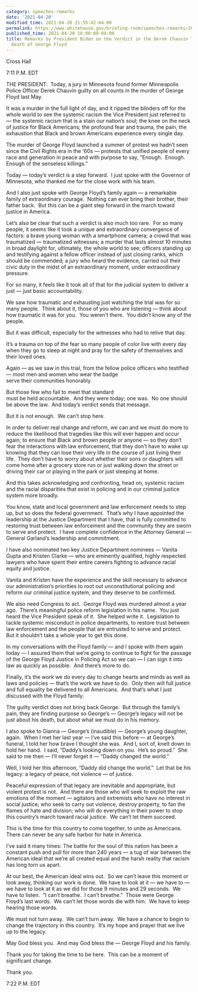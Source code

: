 ```yaml
---
category: speeches-remarks
date: '2021-04-20'
modified_time: 2021-04-20 21:55:42-04:00
permalink: https://www.whitehouse.gov/briefing-room/speeches-remarks/2021/04/20/remarks-by-president-biden-on-the-verdict-in-the-derek-chauvin-trial-for-the-death-of-george-floyd/
published_time: 2021-04-20 10:00:00-04:00
title: Remarks by President Biden on the Verdict in the Derek Chauvin Trial for the
  Death of George Floyd
---
```

 
Cross Hall

7:11 P.M. EDT  
  
THE PRESIDENT:  Today, a jury in Minnesota found former Minneapolis
Police Officer Derek Chauvin guilty on all counts in the murder of
George Floyd last May.  
  
It was a murder in the full light of day, and it ripped the blinders off
for the whole world to see the systemic racism the Vice President just
referred to — the systemic racism that is a stain our nation’s soul; the
knee on the neck of justice for Black Americans; the profound fear and
trauma, the pain, the exhaustion that Black and brown Americans
experience every single day.  
  
The murder of George Floyd launched a summer of protest we hadn’t seen
since the Civil Rights era in the ‘60s — protests that unified people of
every race and generation in peace and with purpose to say, “Enough. 
Enough.  Enough of the senseless killings.”  
  
Today — today’s verdict is a step forward.  I just spoke with the
Governor of Minnesota, who thanked me for the close work with his
team.   
  
And I also just spoke with George Floyd’s family again — a remarkable
family of extraordinary courage.  Nothing can ever bring their brother,
their father back.  But this can be a giant step forward in the march
toward justice in America.  
  
Let’s also be clear that such a verdict is also much too rare.  For so
many people, it seems like it took a unique and extraordinary
convergence of factors: a brave young woman with a smartphone camera; a
crowd that was traumatized — traumatized witnesses; a murder that lasts
almost 10 minutes in broad daylight for, ultimately, the whole world to
see; officers standing up and testifying against a fellow officer
instead of just closing ranks, which should be commended; a jury who
heard the evidence, carried out their civic duty in the midst of an
extraordinary moment, under extraordinary pressure.  
  
For so many, it feels like it took all of that for the judicial system
to deliver a just — just basic accountability.  
  
We saw how traumatic and exhausting just watching the trial was for so
many people.  Think about it, those of you who are listening — think
about how traumatic it was for you.  You weren’t there.  You didn’t know
any of the people.   
  
But it was difficult, especially for the witnesses who had to relive
that day.  
  
It’s a trauma on top of the fear so many people of color live with every
day when they go to sleep at night and pray for the safety of themselves
and their loved ones.  
  
Again — as we saw in this trial, from the fellow police officers who
testified — most men and women who wear the badge  
serve their communities honorably.  
  
But those few who fail to meet that standard  
must be held accountable.  And they were today; one was.  No one should
be above the law.  And today’s verdict sends that message.  
  
But it is not enough.  We can’t stop here.  
  
In order to deliver real change and reform, we can and we must do more
to reduce the likelihood that tragedies like this will ever happen and
occur again; to ensure that Black and brown people or anyone — so they
don’t fear the interactions with law enforcement, that they don’t have
to wake up knowing that they can lose their very life in the course of
just living their life.  They don’t have to worry about whether their
sons or daughters will come home after a grocery store run or just
walking down the street or driving their car or playing in the park or
just sleeping at home.  
  
And this takes acknowledging and confronting, head on, systemic racism
and the racial disparities that exist in policing and in our criminal
justice system more broadly.   
  
You know, state and local government and law enforcement needs to step
up, but so does the federal government.  That’s why I have appointed the
leadership at the Justice Department that I have, that is fully
committed to restoring trust between law enforcement and the community
they are sworn to serve and protect.  I have complete confidence in the
Attorney General — General Garland’s leadership and commitment.   
  
I have also nominated two key Justice Department nominees — Vanita Gupta
and Kristen Clarke — who are eminently qualified, highly respected
lawyers who have spent their entire careers fighting to advance racial
equity and justice.   
  
Vanita and Kristen have the experience and the skill necessary to
advance our administration’s priorities to root out unconstitutional
policing and reform our criminal justice system, and they deserve to be
confirmed.   
  
We also need Congress to act.  George Floyd was murdered almost a year
ago.  There’s meaningful police reform legislation in his name.  You
just heard the Vice President speak of it.  She helped write it. 
Legislation to tackle systemic misconduct in police departments, to
restore trust between law enforcement and the people that are entrusted
to serve and protect.  But it shouldn’t take a whole year to get this
done.  
  
In my conversations with the Floyd family — and I spoke with them again
today — I assured them that we’re going to continue to fight for the
passage of the George Floyd Justice in Policing Act so we can — I can
sign it into law as quickly as possible.  And there’s more to do.   
  
Finally, it’s the work we do every day to change hearts and minds as
well as laws and policies — that’s the work we have to do.  Only then
will full justice and full equality be delivered to all Americans.  And
that’s what I just discussed with the Floyd family.   
  
The guilty verdict does not bring back George.  But through the family’s
pain, they are finding purpose so George’s — George’s legacy will not be
just about his death, but about what we must do in his memory.  
  
I also spoke to Gianna — George’s (inaudible) — George’s young daughter,
again.  When I met her last year — I’ve said this before — at George’s
funeral, I told her how brave I thought she was.  And I, sort of, knelt
down to hold her hand.  I said, “Daddy’s looking down on you.  He’s so
proud.”  She said to me then — I’ll never forget it — “Daddy changed the
world.”  
  
Well, I told her this afternoon, “Daddy did change the world.”  Let that
be his legacy: a legacy of peace, not violence — of justice.   
  
Peaceful expression of that legacy are inevitable and appropriate, but
violent protest is not.  And there are those who will seek to exploit
the raw emotions of the moment — agitators and extremists who have no
interest in social justice; who seek to carry out violence, destroy
property, to fan the flames of hate and division; who will do everything
in their power to stop this country’s march toward racial justice.  We
can’t let them succeed.  
  
This is the time for this country to come together, to unite as
Americans.  There can never be any safe harbor for hate in America.  
  
I’ve said it many times: The battle for the soul of this nation has been
a constant push and pull for more than 240 years — a tug of war between
the American ideal that we’re all created equal and the harsh reality
that racism has long torn us apart.  
  
At our best, the American ideal wins out.  So we can’t leave this moment
or look away, thinking our work is done.  We have to look at it — we
have to — we have to look at it as we did for those 9 minutes and 29
seconds.  We have to listen.  “I can’t breathe.  I can’t breathe.” 
Those were George Floyd’s last words.  We can’t let those words die with
him.  We have to keep hearing those words.  
  
We must not turn away.  We can’t turn away.  We have a chance to begin
to change the trajectory in this country.  It’s my hope and prayer that
we live up to the legacy.  
  
May God bless you.  And may God bless the — George Floyd and his
family.  
  
Thank you for taking the time to be here.  This can be a moment of
significant change.   
  
Thank you.  
  
7:22 P.M. EDT
